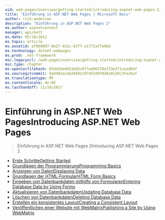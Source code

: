 ```yaml
---
uid: web-pages/overview/getting-started/introducing-aspnet-web-pages-2/index
title: "Einführung in ASP.NET Web Pages | Microsoft Docs"
author: rick-anderson
description: "Einführung in ASP.NET Web Pages 2"
ms.author: aspnetcontent
manager: wpickett
ms.date: 05/18/2012
ms.topic: article
ms.assetid: ef969007-9e27-431c-b2f7-e1772af7a0b6
ms.technology: dotnet-webpages
ms.prod: .net-framework
msc.legacyurl: /web-pages/overview/getting-started/introducing-aspnet-web-pages-2
msc.type: chapter
ms.openlocfilehash: 03dd1be4651b95c8f7a496378af33e371cead64f
ms.sourcegitcommit: 9a9483aceb34591c97451997036a9120c3fe2baf
ms.translationtype: MT
ms.contentlocale: de-DE
ms.lasthandoff: 11/10/2017
---
```

<a name="introducing-aspnet-web-pages"></a><span data-ttu-id="5e6de-103">Einführung in ASP.NET Web Pages</span><span class="sxs-lookup"><span data-stu-id="5e6de-103">Introducing ASP.NET Web Pages</span></span>
====================
> <span data-ttu-id="5e6de-104">Einführung in ASP.NET Web Pages 2</span><span class="sxs-lookup"><span data-stu-id="5e6de-104">Introducing ASP.NET Web Pages 2</span></span>


- [<span data-ttu-id="5e6de-105">Erste Schritte</span><span class="sxs-lookup"><span data-stu-id="5e6de-105">Getting Started</span></span>](getting-started.md)
- [<span data-ttu-id="5e6de-106">Grundlagen der Programmierung</span><span class="sxs-lookup"><span data-stu-id="5e6de-106">Programming Basics</span></span>](intro-to-web-pages-programming.md)
- [<span data-ttu-id="5e6de-107">Anzeigen von Daten</span><span class="sxs-lookup"><span data-stu-id="5e6de-107">Displaying Data</span></span>](displaying-data.md)
- [<span data-ttu-id="5e6de-108">Grundlagen der HTML-Formular</span><span class="sxs-lookup"><span data-stu-id="5e6de-108">HTML Form Basics</span></span>](form-basics.md)
- [<span data-ttu-id="5e6de-109">Eingeben von Datenbankdaten mithilfe von Formularen</span><span class="sxs-lookup"><span data-stu-id="5e6de-109">Entering Database Data by Using Forms</span></span>](entering-data.md)
- [<span data-ttu-id="5e6de-110">Aktualisieren von Datenbankdaten</span><span class="sxs-lookup"><span data-stu-id="5e6de-110">Updating Database Data</span></span>](updating-data.md)
- [<span data-ttu-id="5e6de-111">Löschen von Datenbankdaten</span><span class="sxs-lookup"><span data-stu-id="5e6de-111">Deleting Database Data</span></span>](deleting-data.md)
- [<span data-ttu-id="5e6de-112">Erstellen ein konsistentes Layout</span><span class="sxs-lookup"><span data-stu-id="5e6de-112">Creating a Consistent Layout</span></span>](layouts.md)
- [<span data-ttu-id="5e6de-113">Veröffentlichen einer Website mit WebMatrix</span><span class="sxs-lookup"><span data-stu-id="5e6de-113">Publishing a Site by Using WebMatrix</span></span>](publishing.md)
